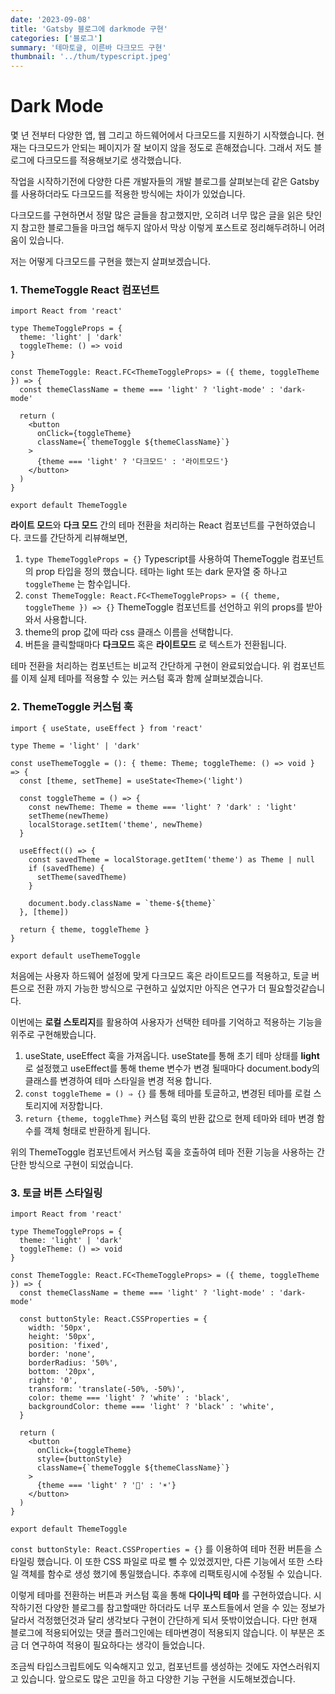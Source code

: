 ```yaml
---
date: '2023-09-08'
title: 'Gatsby 블로그에 darkmode 구현'
categories: ['블로그']
summary: '테마토글, 이른바 다크모드 구현'
thumbnail: '../thum/typescript.jpeg'
---
```


# Dark Mode

몇 년 전부터 다양한 앱, 웹 그리고 하드웨어에서 다크모드를 지원하기 시작했습니다. 현재는 다크모드가 안되는 페이지가 잘 보이지 않을 정도로 흔해졌습니다. 그래서 저도 블로그에 다크모드를 적용해보기로 생각했습니다.

작업을 시작하기전에 다양한 다른 개발자들의 개발 블로그를 살펴보는데 같은 Gatsby를 사용하더라도 다크모드를 적용한 방식에는 차이가 있었습니다.

다크모드를 구현하면서 정말 많은 글들을 참고했지만, 오히려 너무 많은 글을 읽은 탓인지 참고한 블로그들을 마크업 해두지 않아서 막상 이렇게 포스트로 정리해두려하니 어려움이 있습니다.

저는 어떻게 다크모드를 구현을 했는지 살펴보겠습니다.

### 1. ThemeToggle React 컴포넌트

```tsx
import React from 'react'

type ThemeToggleProps = {
  theme: 'light' | 'dark'
  toggleTheme: () => void
}

const ThemeToggle: React.FC<ThemeToggleProps> = ({ theme, toggleTheme }) => {
  const themeClassName = theme === 'light' ? 'light-mode' : 'dark-mode'

  return (
    <button
      onClick={toggleTheme}
      className={`themeToggle ${themeClassName}`}
    >
      {theme === 'light' ? '다크모드' : '라이트모드'}
    </button>
  )
}

export default ThemeToggle
```

**라이트 모드**와 **다크 모드** 간의 테마 전환을 처리하는 React 컴포넌트를 구현하였습니다. 코드를 간단하게 리뷰해보면,

1. `type ThemeToggleProps = {}` Typescript를 사용하여 ThemeToggle 컴포넌트의 prop 타입을 정의 했습니다. 테마는 light 또는 dark 문자열 중 하나고 `toggleTheme` 는 함수입니다.
2. `const ThemeToggle: React.FC<ThemeToggleProps> = ({ theme, toggleTheme }) => {}` ThemeToggle 컴포넌트를 선언하고 위의 props를 받아와서 사용합니다.
3. theme의 prop 값에 따라 css 클래스 이름을 선택합니다.
4. 버튼을 클릭할때마다 **다크모드** 혹은 **라이트모드** 로 텍스트가 전환됩니다.

테마 전환을 처리하는 컴포넌트는 비교적 간단하게 구현이 완료되었습니다. 위 컴포넌트를 이제 실제 테마를 적용할 수 있는 커스텀 훅과 함께 살펴보겠습니다.

### 2. ThemeToggle 커스텀 훅

```tsx
import { useState, useEffect } from 'react'

type Theme = 'light' | 'dark'

const useThemeToggle = (): { theme: Theme; toggleTheme: () => void } => {
  const [theme, setTheme] = useState<Theme>('light')

  const toggleTheme = () => {
    const newTheme: Theme = theme === 'light' ? 'dark' : 'light'
    setTheme(newTheme)
    localStorage.setItem('theme', newTheme)
  }

  useEffect(() => {
    const savedTheme = localStorage.getItem('theme') as Theme | null
    if (savedTheme) {
      setTheme(savedTheme)
    }

    document.body.className = `theme-${theme}`
  }, [theme])

  return { theme, toggleTheme }
}

export default useThemeToggle
```

처음에는 사용자 하드웨어 설정에 맞게 다크모드 혹은 라이트모드를 적용하고, 토글 버튼으로 전환 까지 가능한 방식으로 구현하고 싶었지만 아직은 연구가 더 필요할것같습니다.

이번에는 **로컬 스토리지**를 활용하여 사용자가 선택한 테마를 기억하고 적용하는 기능을 위주로 구현해봤습니다.

1. useState, useEffect 훅을 가져옵니다. useState를 통해 초기 테마 상태를 **light** 로 설정했고 useEffect를 통해 theme 변수가 변경 될때마다 document.body의 클래스를 변경하여 테마 스타일을 변경 적용 합니다.
2. `const toggleTheme = () ⇒ {}` 를 통해 테마를 토글하고, 변경된 테마를 로컬 스토리지에 저장합니다.
3. `return {theme, toggleThme}` 커스텀 훅의 반환 값으로 현제 테마와 테마 변경 함수를 객체 형태로 반환하게 됩니다.

위의 ThemeToggle 컴포넌트에서 커스텀 훅을 호출하여 테마 전환 기능을 사용하는 간단한 방식으로 구현이 되었습니다.

### 3. 토글 버튼 스타일링

```tsx
import React from 'react'

type ThemeToggleProps = {
  theme: 'light' | 'dark'
  toggleTheme: () => void
}

const ThemeToggle: React.FC<ThemeToggleProps> = ({ theme, toggleTheme }) => {
  const themeClassName = theme === 'light' ? 'light-mode' : 'dark-mode'

  const buttonStyle: React.CSSProperties = {
    width: '50px',
    height: '50px',
    position: 'fixed',
    border: 'none',
    borderRadius: '50%',
    bottom: '20px',
    right: '0',
    transform: 'translate(-50%, -50%)',
    color: theme === 'light' ? 'white' : 'black',
    backgroundColor: theme === 'light' ? 'black' : 'white',
  }

  return (
    <button
      onClick={toggleTheme}
      style={buttonStyle}
      className={`themeToggle ${themeClassName}`}
    >
      {theme === 'light' ? '🌙' : '☀️'}
    </button>
  )
}

export default ThemeToggle
```

`const buttonStyle: React.CSSProperties = {}` 를 이용하여 테마 전환 버튼을 스타일링 했습니다. 이 또한 CSS 파일로 따로 뺄 수 있었겠지만, 다른 기능에서 또한 스타일 객체를 함수로 생성 했기에 통일했습니다. 추후에 리팩토링시에 수정될 수 있습니다.

이렇게 테마를 전환하는 버튼과 커스텀 훅을 통해 **다이나믹 테마** 를 구현하였습니다. 시작하기전 다양한 블로그를 참고할때만 하더라도 너무 포스트들에서 얻을 수 있는 정보가 달라서 걱정했던것과 달리 생각보다 구현이 간단하게 되서 뜻밖이었습니다. 다만 현재 블로그에 적용되어있는 댓글 플러그인에는 테마변경이 적용되지 않습니다. 이 부분은 조금 더 연구하여 적용이 필요하다는 생각이 들었습니다.

조금씩 타입스크립트에도 익숙해지고 있고, 컴포넌트를 생성하는 것에도 자연스러워지고 있습니다. 앞으로도 많은 고민을 하고 다양한 기능 구현을 시도해보겠습니다.